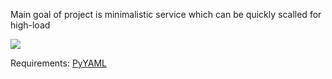 Main goal of project is minimalistic service which can be quickly scalled for high-load

<img src="https://docs.google.com/drawings/d/e/2PACX-1vRJkDWJo6ppmTOy-FfuYw7dfScQ_1HWgNVmSWX0_DyDiVTz_xcspcm3r6j4Ih3EIvJbdOli6CSB0JJe/pub?w=890&amp;h=351">

Requirements: [PyYAML](https://github.com/yaml/pyyaml/)
